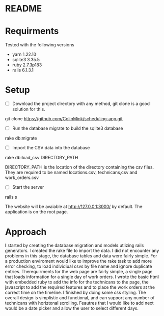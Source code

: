 # README

# Requirments

Tested with the following versions

* yarn 1.22.10
* sqlite3 3.35.5
* ruby 2.7.3p183
* rails 6.1.3.1

# Setup

- [ ] Download the project directory with any method, git clone is a good solution for this.

git clone https://github.com/ColinMink/scheduling-app.git

- [ ] Run the database migrate to build the sqlite3 database

rake db:migrate

- [ ] Import the CSV data into the database

rake db:load_csv DIRECTORY_PATH

DIRECTORY_PATH is the location of the directory containing the csv files. They are required to be named locations.csv, technicans,csv and work_orders.csv

- [ ] Start the server

rails s

The website will be avaiable at http://127.0.0.1:3000/ by default. The application is on the root page.

# Approach

I started by creating the database migration and models utlizing rails generators.
I created the rake file to import the data. I did not encounter any problems in this stage, the database tables and data were fairly simple. For a production enviroment would like to improve the rake task to add more error checking, to load individiual csvs by file name and ignore duplicate entries. Therequirments for the web page are fairly simple, a single page that loads information for a single day of work orders. I wrote the basic html with embedded ruby to add the info for the technicans to the page, the javascript to add the required features and to place the work orders at the correct time on the timeline. I finished by doing some css styling. The overall design is simplistic and functional, and can support any number of technicans with horiztonal scrolling. Feautres that I would like to add next would be a date picker and allow the user to select different days.


